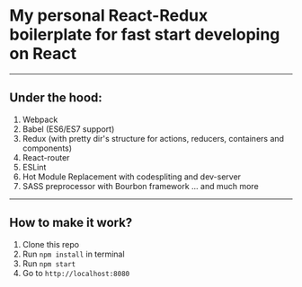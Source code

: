 # My personal React-Redux boilerplate for fast start developing on React

***
## Under the hood:
1. Webpack
2. Babel (ES6/ES7 support)
3. Redux (with pretty dir's structure for actions, reducers, containers and components)
4. React-router
5. ESLint
6. Hot Module Replacement with codespliting and dev-server
7. SASS preprocessor with Bourbon framework
... and much more

***
## How to make it work?
1. Clone this repo
2. Run `npm install` in terminal
3. Run `npm start`
4. Go to `http://localhost:8080`
